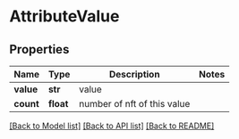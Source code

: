 # AttributeValue

## Properties
Name | Type | Description | Notes
------------ | ------------- | ------------- | -------------
**value** | **str** | value | 
**count** | **float** | number of nft of this value | 

[[Back to Model list]](../README.md#documentation-for-models) [[Back to API list]](../README.md#documentation-for-api-endpoints) [[Back to README]](../README.md)

